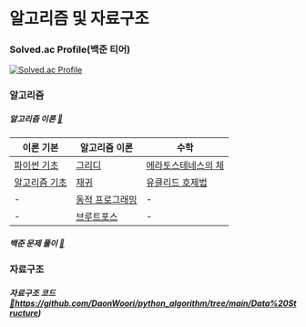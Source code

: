 # 알고리즘 및 자료구조

### Solved.ac Profile(백준 티어)
[![Solved.ac Profile](http://mazassumnida.wtf/api/v2/generate_badge?boj=alwjd7085)](https://solved.ac/alwjd7085/)

### 알고리즘
##### 알고리즘 이론 [:link:](https://github.com/DaonWoori/TIL/tree/main/Algorithm/theory)
  |이론 기본|알고리즘 이론|수학|
  |------|---|---|
  |[파이썬 기초](https://github.com/DaonWoori/python_algorithm/blob/main/Algorithm/theory/%ED%8C%8C%EC%9D%B4%EC%8D%AC%EC%9D%84%20%ED%8C%8C%EC%9D%B4%EC%8D%AC%EB%8B%B5%EA%B2%8C.md)|[그리디](https://github.com/DaonWoori/python_algorithm/blob/main/Algorithm/theory/Greedy.md)|[에라토스테네스의 체](https://github.com/DaonWoori/python_algorithm/blob/main/Algorithm/theory/%EC%97%90%EB%9D%BC%ED%86%A0%EC%8A%A4%ED%85%8C%EB%84%A4%EC%8A%A4%EC%9D%98_%EC%B2%B4.md)|
  |[알고리즘 기초](https://github.com/DaonWoori/python_algorithm/blob/main/Algorithm/theory/%EC%95%8C%EA%B3%A0%EB%A6%AC%EC%A6%98_%EA%B8%B0%EC%B4%88.md)|[재귀](https://github.com/DaonWoori/python_algorithm/blob/main/Algorithm/theory/%EC%9E%AC%EA%B7%80.md)|[유클리드 호제법](https://github.com/DaonWoori/python_algorithm/blob/main/Algorithm/theory/%EC%9C%A0%ED%81%B4%EB%A6%AC%EB%93%9C_%ED%98%B8%EC%A0%9C%EB%B2%95.md)|
  |-|[동적 프로그래밍](https://github.com/DaonWoori/python_algorithm/blob/main/Algorithm/theory/Dynamic_programming.md)|-|
   |-|[브루트포스](https://github.com/DaonWoori/TIL/blob/main/Algorithm/theory/Brute_Force.md)|-|


##### 백준 문제 풀이 [:link:](https://github.com/DaonWoori/TIL/tree/main/Algorithm)

### 자료구조
##### 자료구조 코드 [:link:](https://github.com/DaonWoori/python_algorithm/tree/main/Data%20Structure)https://github.com/DaonWoori/python_algorithm/tree/main/Data%20Structure)


